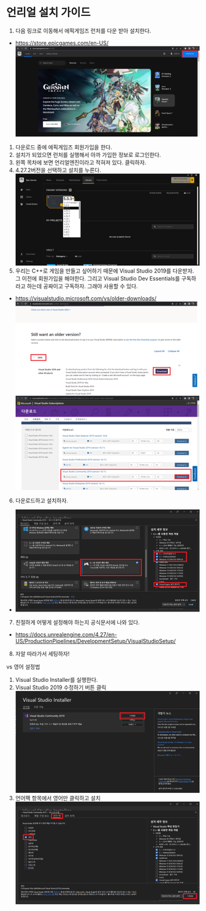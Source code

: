 # 언리얼 설치 가이드
1. 다음 링크로 이동해서 에픽게임즈 런처를 다운 받아 설치한다.
- https://store.epicgames.com/en-US/
 ![](./images/1.png)
1. 다운로드 중에 에픽게임즈 회원가입을 한다.
2. 설치가 되었으면 런처를 실행해서 아까 가입한 정보로 로그인한다.
3. 왼쪽 목차에 보면 언리얼엔진이라고 적혀져 있다. 클릭하자.
4. 4.27.2버전을 선택하고 설치를 누른다.
 ![](./images/5.png)
5. 우리는 C++로 게임을 만들고 싶어하기 때문에 Visual Studio 2019를 다운받자. 그 이전에 회원가입을 해야한다. 그리고 Visual Studio Dev Essentials를 구독하라고 하는데 공짜이고 구독하자. 그래야 사용할 수 있다.
- https://visualstudio.microsoft.com/vs/older-downloads/
 ![](./images/7.png)
 ![](./images/8.png)
6. 다운로드하고 설치하자.
- ![](./images/9.png)
7.  친절하게 어떻게 설정해야 하는지 공식문서에 나와 있다.
- https://docs.unrealengine.com/4.27/en-US/ProductionPipelines/DevelopmentSetup/VisualStudioSetup/
8. 자알 따라가서 세팅하자!

vs 영어 설정법
1. Visual Studio Installer를 실행한다.
2. Visual Studio 2019 수정하기 버튼 클릭
  ![](./images/l1.png)
3. 언어팩 항목에서 영어만 클릭하고 설치
  ![](./images/l2.png)